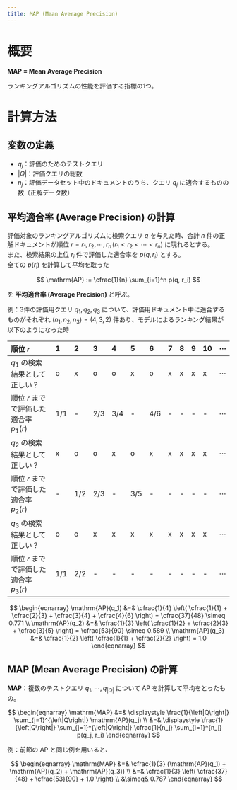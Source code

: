 ```yaml
---
title: MAP (Mean Average Precision)
---
```

# 概要

**MAP = Mean Average Precision**

ランキングアルゴリズムの性能を評価する指標の1つ。

# 計算方法

## 変数の定義

- $q_j$：評価のためのテストクエリ
- $\left\vert Q \right\vert$：評価クエリの総数
- $n_j$：評価データセット中のドキュメントのうち、クエリ $q_j$ に適合するものの数（正解データ数）

## 平均適合率 (Average Precision) の計算

評価対象のランキングアルゴリズムに検索クエリ $q$ を与えた時、合計 $n$ 件の正解ドキュメントが順位 $r = r_1, r_2, \cdots, r_n\,(r_1\lt r_2 \lt \cdots \lt r_n)$ に現れるとする。  
また、検索結果の上位 $r_i$ 件で評価した適合率を $p(q, r_i)$ とする。  
全ての $p(r_i)$ を計算して平均を取った

$$
\mathrm{AP} := \cfrac{1}{n} \sum_{i=1}^n p(q, r_i)
$$

を **平均適合率 (Average Precision)** と呼ぶ。

例：3件の評価用クエリ $q_1,q_2,q_3$ について、評価用ドキュメント中に適合するものがそれぞれ $(n_1, n_2, n_3) = (4,3,2)$ 件あり、モデルによるランキング結果が以下のようになった時

| 順位 $r$ | 1 | 2 | 3 | 4 | 5 | 6 | 7 | 8 | 9 | 10 | $\cdots$ |
| :-- | :-- | :-- | :-- | :-- | :-- | :-- | :-- | :-- | :-- | :-- | :-- |
| $q_1$ の検索結果として正しい？ | o | x | o | o | x | o | x | x | x | x | $\cdots$ |
| 順位 $r$ までで評価した適合率 $p_1(r)$ | $1/1$ | - | $2/3$ | $3/4$ | - | $4/6$ | - | - | - | - | $\cdots$ |
| $q_2$ の検索結果として正しい？ | x | o | o | x | o | x | x | x | x | x | $\cdots$ |
| 順位 $r$ までで評価した適合率 $p_2(r)$ | - | $1/2$ | $2/3$ | - | $3/5$ | - | - | - | - | - | $\cdots$ |
| $q_3$ の検索結果として正しい？ | o | o | x | x | x | x | x | x | x | x | $\cdots$ |
| 順位 $r$ までで評価した適合率 $p_3(r)$ | $1/1$ | $2/2$ | - | - | - | - | - | - | - | - | $\cdots$ |

$$
\begin{eqnarray}
    \mathrm{AP}(q_1) &=& \cfrac{1}{4} \left(
        \cfrac{1}{1} +
        \cfrac{2}{3} +
        \cfrac{3}{4} +
        \cfrac{4}{6}
    \right)
    = \cfrac{37}{48} \simeq 0.771
    \\
    \mathrm{AP}(q_2) &=& \cfrac{1}{3} \left(
        \cfrac{1}{2} +
        \cfrac{2}{3} +
        \cfrac{3}{5}
    \right)
    = \cfrac{53}{90} \simeq 0.589
    \\
    \mathrm{AP}(q_3) &=& \cfrac{1}{2} \left(
        \cfrac{1}{1} +
        \cfrac{2}{2}
    \right)
    = 1.0
\end{eqnarray}
$$


## MAP (Mean Average Precision) の計算

**MAP**：複数のテストクエリ $q_1, \cdots, q_{\vert Q\vert}$ について AP を計算して平均をとったもの。

$$
\begin{eqnarray}
    \mathrm{MAP}
    &=& \displaystyle \frac{1}{\left|Q\right|} \sum_{j=1}^{\left|Q\right|} \mathrm{AP}(q_j)
    \\
    &=& \displaystyle \frac{1}{\left|Q\right|} \sum_{j=1}^{\left|Q\right|} \cfrac{1}{n_j} \sum_{i=1}^{n_j} p(q_j, r_i)
\end{eqnarray}
$$

例：前節の AP と同じ例を用いると、

$$
\begin{eqnarray}
    \mathrm{MAP} &=& \cfrac{1}{3} (\mathrm{AP}(q_1) + \mathrm{AP}(q_2) + \mathrm{AP}(q_3))
    \\ &=&
    \cfrac{1}{3} \left( \cfrac{37}{48} + \cfrac{53}{90} + 1.0 \right)
    \\ &\simeq& 0.787
\end{eqnarray}
$$
